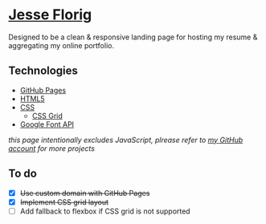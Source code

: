 # [Jesse Florig](http://jesseflorig.github.io)

Designed to be a clean & responsive landing page for hosting my resume & aggregating my online portfolio.

## Technologies

 - [GitHub Pages](https://pages.github.com/)
 - [HTML5](http://www.w3.org/TR/html5/)
 - [CSS](http://www.w3.org/Style/CSS/current-work)
   - [CSS Grid](https://developer.mozilla.org/en-US/docs/Web/CSS/grid)
 - [Google Font API](https://fonts.google.com/)

*this page intentionally excludes JavaScript, plrease refer to [my GitHub account](https://github.com/jesseflorig) for more projects*

## To do

 - [x] ~~Use custom domain with GitHub Pages~~
 - [x] ~~Implement CSS grid layout~~
 - [ ] Add fallback to flexbox if CSS grid is not supported
